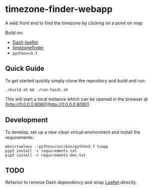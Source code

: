 # timezone-finder-webapp
A web front end to find the timezone by clicking on a point on map

Build on:

* [Dash-leaflet](https://dash-leaflet.herokuapp.com)
* [timezonefinder](https://github.com/jannikmi/timezonefinder)
* `python>=3.7`

## Quick Guide

To get started quickly simply clone the repository and build and run:

```shell
./build.sh && ./run-local.sh
```

This will start a local instance which can be opened in the browser at [http://0.0.0.0:8080](http://0.0.0.0:8080)

## Development

To develop, set up a new clean virtual environment and install the requirements:

```mkvirtualenv
mkvirtualenv --python=/usr/bin/python3.7 tzapp
pip3 install -r requirements.txt
pip3 install -r requirements-dev.txt
```

## TODO

Refactor to remove Dash dependency and wrap [Leaflet](https://leafletjs.com/) directly.